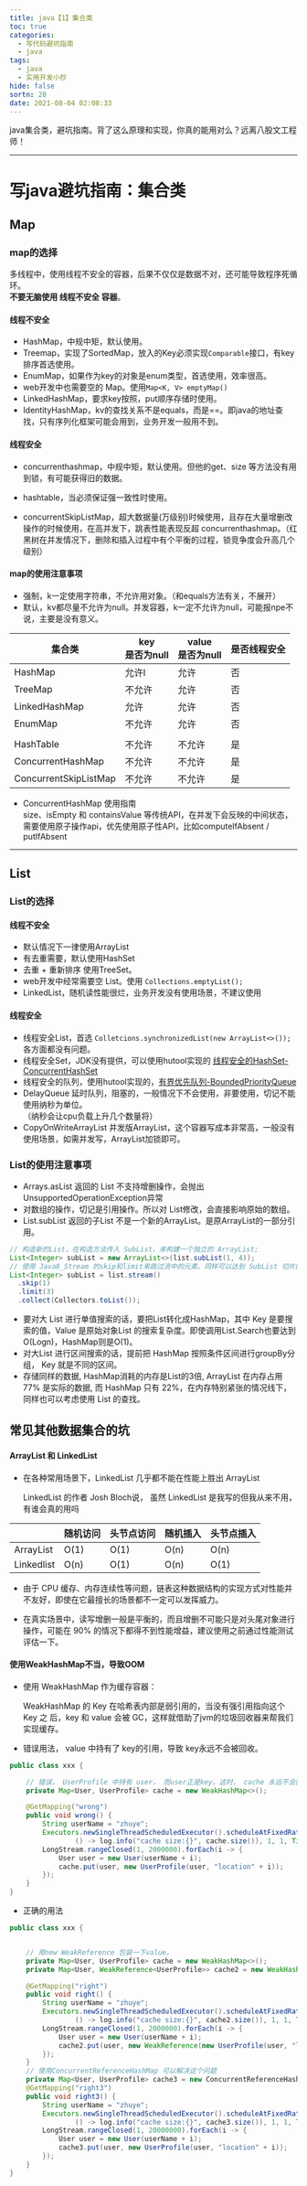 ```yaml
---
title: java【1】集合类
toc: true
categories:
  - 写代码避坑指南
  - java
tags:
  - java
  - 实用开发小抄
hide: false
sortn: 20
date: 2021-08-04 02:08:33
---
```


java集合类，避坑指南。背了这么原理和实现，你真的能用对么？远离八股文工程师！

<!-- more -->

------



# 写java避坑指南：集合类



## Map

### map的选择

多线程中，使用线程不安全的容器，后果不仅仅是数据不对，还可能导致程序死循环。<br>**不要无脑使用 线程不安全 容器**。

#### 线程不安全

- HashMap，中规中矩，默认使用。
- Treemap，实现了SortedMap，放入的Key必须实现`Comparable`接口，有key排序首选使用。
- EnumMap，如果作为key的对象是enum类型，首选使用，效率很高。
- web开发中也需要空的 Map。使用`Map<K, V> emptyMap()`
- LinkedHashMap，要求key按照，put顺序存储时使用。
- IdentityHashMap，kv的查找关系不是equals，而是==。即java的地址查找，只有序列化框架可能会用到，业务开发一般用不到。

#### 线程安全

- concurrenthashmap，中规中矩，默认使用。但他的get、size 等方法没有用到锁，有可能获得旧的数据。

- hashtable，当必须保证强一致性时使用。

- concurrentSkipListMap，超大数据量(万级别)时候使用，且存在大量增删改操作的时候使用，在高并发下，跳表性能表现反超 concurrenthashmap。（红黑树在并发情况下，删除和插入过程中有个平衡的过程，锁竞争度会升高几个级别）

  

#### map的使用注意事项

- 强制，k一定使用字符串，不允许用对象。（和equals方法有关，不展开）
- 默认，kv都尽量不允许为null。并发容器，k一定不允许为null，可能报npe不说，主要是没有意义。

| 集合类                | key<br>是否为null | value<br>是否为null | 是否线程安全 |
| --------------------- | ----------------- | ------------------- | ------------ |
| HashMap               | 允许l             | 允许                | 否           |
| TreeMap               | 不允许            | 允许                | 否           |
| LinkedHashMap         | 允许              | 允许                | 否           |
| EnumMap               | 不允许            | 允许                | 否           |
|                       |                   |                     |              |
| HashTable             | 不允许            | 不允许              | 是           |
| ConcurrentHashMap     | 不允许            | 不允许              | 是           |
| ConcurrentSkipListMap | 不允许            | 不允许              | 是           |

- ConcurrentHashMap 使用指南<br>size、isEmpty 和 containsValue 等传统API，在并发下会反映的中间状态，<br>需要使用原子操作api，优先使用原子性API，比如computeIfAbsent / putIfAbsent

  

------



## List



### List的选择



#### 线程不安全

- 默认情况下一律使用ArrayList
- 有去重需要，默认使用HashSet
- 去重 + 重新排序 使用TreeSet。
- web开发中经常需要空 List。使用 `Collections.emptyList();`
- LinkedList，随机读性能很烂，业务开发没有使用场景，不建议使用



#### 线程安全

- 线程安全List，首选 `Colletcions.synchronizedList(new ArrayList<>());` 各方面都没有问题。
- 线程安全Set，JDK没有提供，可以使用hutool实现的 [线程安全的HashSet-ConcurrentHashSet](https://www.hutool.cn/docs/#/core/集合类/线程安全的HashSet-ConcurrentHashSet?id=线程安全的hashset-concurrenthashset)
- 线程安全的队列，使用hutool实现的，[有界优先队列-BoundedPriorityQueue](https://www.hutool.cn/docs/#/core/集合类/有界优先队列-BoundedPriorityQueue?id=有界优先队列-boundedpriorityqueue)
- DelayQueue 延时队列，阻塞的，一般情况下不会使用，非要使用，切记不能使用纳秒为单位。<br>（纳秒会让cpu负载上升几个数量将）
- CopyOnWriteArrayList 并发版ArrayList，这个容器写成本非常高，一般没有使用场景，如需并发写，ArrayList加锁即可。



### List的使用注意事项

- Arrays.asList 返回的 List 不支持增删操作，会抛出UnsupportedOperationException异常
- 对数组的操作，切记是引用操作。所以对 List修改，会直接影响原始的数组。
- List.subList 返回的子List 不是一个新的ArrayList。是原ArrayList的一部分引用。

```java
// 构造新的List，在构造方法传入 SubList，来构建一个独立的 ArrayList;
List<Integer> subList = new ArrayList<>(list.subList(1, 4));
// 使用 Java8_Stream 的skip和limit来跳过流中的元素，同样可以达到 SubList 切片的目的。
List<Integer> subList = list.stream()
  .skip(1)
  .limit(3)
  .collect(Collectors.toList());
```

- 要对大 List 进行单值搜索的话，要把List转化成HashMap，其中 Key 是要搜索的值，Value 是原始对象List 的搜索复杂度。即使调用List.Search也要达到O(Logn)，HashMap则是O(1)。
- 对大List 进行区间搜索的话，提前把 HashMap 按照条件区间进行groupBy分组， Key 就是不同的区间。
- 存储同样的数据, HashMap消耗的内存是List的3倍, ArrayList 在内存占用  77% 是实际的数据, 而 HashMap 只有 22%，在内存特别紧张的情况线下，同样也可以考虑使用 List 的查找。





## 常见其他数据集合的坑



#### ArrayList 和 LinkedList

- 在各种常用场景下，LinkedList 几乎都不能在性能上胜出 ArrayList

  LinkedList 的作者 Josh Bloch说， 虽然 LinkedList 是我写的但我从来不用，有谁会真的用吗

|            | 随机访问 | 头节点访问 | 随机插入 | 头节点插入 |
| ---------- | -------- | ---------- | -------- | ---------- |
| ArrayList  | O(1)     | O(1)       | O(n)     | O(n)       |
| Linkedlist | O(n)     | O(1)       | O(n)     | O(1)       |

- 由于 CPU 缓存、内存连续性等问题，链表这种数据结构的实现方式对性能并不友好，即使在它最擅长的场景都不一定可以发挥威力。

- 在真实场景中，读写增删一般是平衡的，而且增删不可能只是对头尾对象进行操作，可能在 90% 的情况下都得不到性能增益，建议使用之前通过性能测试评估一下。






#### 使用WeakHashMap不当，导致OOM

- 使用 WeakHashMap 作为缓存容器：

  WeakHashMap 的 Key 在哈希表内部是弱引用的，当没有强引用指向这个 Key 之 后，key 和 value 会被 GC，这样就借助了jvm的垃圾回收器来帮我们实现缓存。

- 错误用法， value 中持有了 key的引用，导致 key永远不会被回收。

```java
public class xxx {

    // 错误， UserProfile 中持有 user， 而user正是key。这时， cache 永远不会回收。
    private Map<User, UserProfile> cache = new WeakHashMap<>();

    @GetMapping("wrong")
    public void wrong() {
        String userName = "zhuye";
        Executors.newSingleThreadScheduledExecutor().scheduleAtFixedRate(
                () -> log.info("cache size:{}", cache.size()), 1, 1, TimeUnit.SECONDS);
        LongStream.rangeClosed(1, 2000000).forEach(i -> {
            User user = new User(userName + i);
            cache.put(user, new UserProfile(user, "location" + i));
        });
    }
}

```

- 正确的用法

```java
public class xxx {


    // 用new WeakReference 包装一下value。 
    private Map<User, UserProfile> cache = new WeakHashMap<>();
    private Map<User, WeakReference<UserProfile>> cache2 = new WeakHashMap<>();

    @GetMapping("right")
    public void right() {
        String userName = "zhuye";
        Executors.newSingleThreadScheduledExecutor().scheduleAtFixedRate(
                () -> log.info("cache size:{}", cache2.size()), 1, 1, TimeUnit.SECONDS);
        LongStream.rangeClosed(1, 2000000).forEach(i -> {
            User user = new User(userName + i);
            cache2.put(user, new WeakReference(new UserProfile(user, "location" + i)));
        });
    }
    // 使用ConcurrentReferenceHashMap 可以解决这个问题
    private Map<User, UserProfile> cache3 = new ConcurrentReferenceHashMap<>();
    @GetMapping("right3")
    public void right3() {
        String userName = "zhuye";
        Executors.newSingleThreadScheduledExecutor().scheduleAtFixedRate(
                () -> log.info("cache size:{}", cache3.size()), 1, 1, TimeUnit.SECONDS);
        LongStream.rangeClosed(1, 20000000).forEach(i -> {
            User user = new User(userName + i);
            cache3.put(user, new UserProfile(user, "location" + i));
        });
    }
}
```





